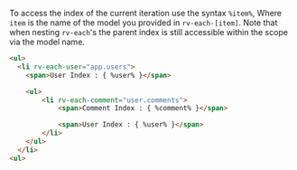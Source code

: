 To access the index of the current iteration use the syntax `%item%`, Where `item` is the name of the model you provided in `rv-each-[item]`.  Note that when nesting `rv-each`'s the parent index is still accessible within the scope via the model name.

```html
<ul>
  <li rv-each-user="app.users">
    <span>User Index : { %user% }</span>

    <ul>
        <li rv-each-comment="user.comments">
            <span>Comment Index : { %comment% }</span>

            <span>User Index : { %user% }</span>
        </li>
    </ul>
  </li>
<ul>
```
